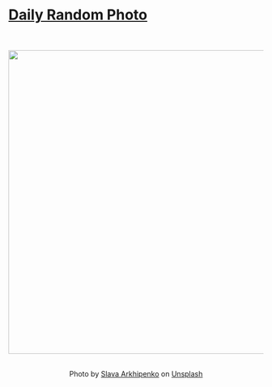# [Daily Random Photo](https://www.dailyrandomphoto.com/)

<div align="center">
  <br>
  <br>
  <a href="https://www.dailyrandomphoto.com/p/2022/2022-07-05/"><img src="https://images.unsplash.com/photo-1592654061109-a6869b778df9?crop=entropy&cs=tinysrgb&fit=max&fm=jpg&ixid=Mnw3NzUwOHwwfDF8cmFuZG9tfHx8fHx8fHx8MTY1Njk4MTMyMg&ixlib=rb-1.2.1&q=80&w=1080" width="600px"></a>
  <br>
  <br>
  <p class="has-text-grey">Photo by <a href="https://unsplash.com/@slava_arkhipenko?utm_source=Daily%20Random%20Photo&amp;utm_medium=referral" target="_blank" rel="noopener noreferrer">Slava Arkhipenko</a> on <a href="https://unsplash.com/photos/MljNCUeEAGk?utm_source=Daily%20Random%20Photo&amp;utm_medium=referral" target="_blank" rel="noopener noreferrer">Unsplash</a></p>
</div>
